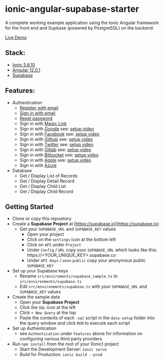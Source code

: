 # ionic-angular-supabase-starter

A complete working example application using the Ionic Angular framework for the front end and Supbase (powered by PostgreSQL) on the backend.


[Live Demo](https://ionic-angular-supabase-starter.vercel.app/)

## Stack:
- [Ionic 5.6.10](https://ionicframework.com/)
- [Angular 12.0.1](https://angular.io/)
- [Supabase](https://supabase.io)

## Features:
- Authentication
    - [Register with email](https://supabase.io/docs/reference/javascript/auth-signup)
    - [Sign in with email](https://supabase.io/docs/reference/javascript/auth-signin#sign-in-with-email)
    - [Reset password](https://supabase.io/docs/reference/javascript/reset-password-email)
    - Sign in with [Magic Link](https://supabase.io/docs/reference/javascript/auth-signin#sign-in-with-magic-link)
    - Sign in with [Google](https://supabase.io/docs/reference/javascript/auth-signin#sign-in-using-third-party-providers) see: [setup video](https://youtu.be/dE2vtnv83Fc)
    - Sign in with [Facebook](https://supabase.io/docs/reference/javascript/auth-signin#sign-in-using-third-party-providers) see: [setup video](https://youtu.be/EbV746pWDas)
    - Sign in with [Github](https://supabase.io/docs/reference/javascript/auth-signin#sign-in-using-third-party-providers) see: [setup video](https://youtu.be/RlfCIvmimSA)
    - Sign in with [Twitter](https://supabase.io/docs/reference/javascript/auth-signin#sign-in-using-third-party-providers) see: [setup video](https://youtu.be/z1rWsRb4PDw)
    - Sign in with [Gitlab](https://supabase.io/docs/reference/javascript/auth-signin#sign-in-using-third-party-providers) see: [setup video](https://youtu.be/rlyESzCH4Y0)
    - Sign in with [Bitbucket](https://supabase.io/docs/reference/javascript/auth-signin#sign-in-using-third-party-providers) see: [setup video](https://youtu.be/hBYcIKsXdrM)
    - Sign in with [Apple](https://supabase.io/docs/reference/javascript/auth-signin#sign-in-using-third-party-providers) see: [setup video](https://youtu.be/6I2JEky20ME)
    - Sign in with [Azure](https://supabase.io/docs/reference/javascript/auth-signin#sign-in-using-third-party-providers)
- Database
    - Get / Display List of Records
    - Get / Display Detail Record
    - Get / Display Child List
    - Get / Display Child Record

## Getting Started

- Clone or copy this repository
- Create a **Supabase Project** at [https://supabase.io](https://supabase.io)
    - Get your `SUPABASE_URL` and `SUPABASE_KEY` values
        - Open your project
        - Click on the `settings` icon at the bottom left
        - Click on `API` under `Project`
        - Under `Config` / `URL` copy your `SUPABASE_URL` which looks like this:  https://<YOUR_UNIQUE_KEY>.supabase.co
        - Under `API Keys` / `anon` `public` copy your anonymous public `SUPABASE_KEY`
- Set up your Supabase keys
    - Rename `src/enviroments/supabase_sample.ts` to `src/environments/supabase.ts`
    - Edit `src/environments/supabase.ts` with your `SUPABASE_URL` and `SUPABASE_KEY` values
- Create the sample data
    - Open your **Supabase Project**
    - Click the `SQL` icon at the left
    - Click `+ New Query` at the top
    - Paste the contents of each `.sql` script in the `data-setup` folder into the query window and click `RUN` to execute each script
- Set up Authentication
    - see `Authentication` under `Features` above for information on configuring various third party providers
- Run `npm install` from the root of your (Ionic) project
    - Start the Development Server:  `ionic serve`
    - Build for Production: `ionic build --prod`
